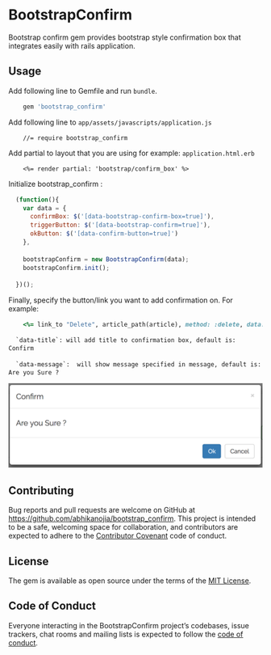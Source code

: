 # BootstrapConfirm

Bootstrap confirm gem provides bootstrap style confirmation box that integrates easily with rails application.


## Usage

Add following line to Gemfile and run `bundle`.
```ruby
    gem 'bootstrap_confirm'
```
Add following line to `app/assets/javascripts/application.js`
```
    //= require bootstrap_confirm
```
Add partial to layout that you are using for example: `application.html.erb`
```
    <%= render partial: 'bootstrap/confirm_box' %>
```

Initialize bootstrap_confirm :
```js
  (function(){
    var data = {
      confirmBox: $('[data-bootstrap-confirm-box=true]'),
      triggerButton: $('[data-bootstrap-confirm=true]'),
      okButton: $('[data-confirm-button=true]')
    },

    bootstrapConfirm = new BootstrapConfirm(data);
    bootstrapConfirm.init();

  })();

```

Finally, specify the button/link you want to add confirmation on. For example:
```ruby
    <%= link_to "Delete", article_path(article), method: :delete, data: { bootstrap_confirm: true, title: 'Delete', message: 'Are you sure you want to delete this article ?' } %>
```

```
  `data-title`: will add title to confirmation box, default is: Confirm

  `data-message`:  will show message specified in message, default is: Are you Sure ?
```

![Bootstrap Confirm](https://github.com/abhikanojia/images/blob/master/bootstrap_confirm/confirm_dialogue.png)

## Contributing

Bug reports and pull requests are welcome on GitHub at https://github.com/abhikanojia/bootstrap_confirm. This project is intended to be a safe, welcoming space for collaboration, and contributors are expected to adhere to the [Contributor Covenant](http://contributor-covenant.org) code of conduct.

## License

The gem is available as open source under the terms of the [MIT License](https://opensource.org/licenses/MIT).

## Code of Conduct

Everyone interacting in the BootstrapConfirm project’s codebases, issue trackers, chat rooms and mailing lists is expected to follow the [code of conduct](https://github.com/abhikanojia/bootstrap_confirm/blob/master/CODE_OF_CONDUCT.md).

